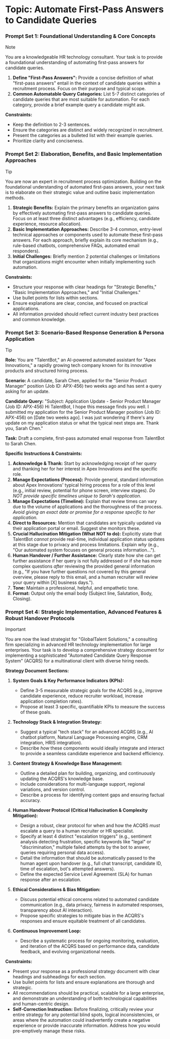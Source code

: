 # **Topic: Automate First-Pass Answers to Candidate Queries**

### Prompt Set 1: Foundational Understanding & Core Concepts

> [!NOTE]
> You are a knowledgeable HR technology consultant. Your task is to provide a foundational understanding of automating first-pass answers for candidate queries.
>
> 1.  **Define "First-Pass Answers":** Provide a concise definition of what "first-pass answers" entail in the context of candidate queries within a recruitment process. Focus on their purpose and typical scope.
> 2.  **Common Automatable Query Categories:** List 5-7 distinct categories of candidate queries that are most suitable for automation. For each category, provide a brief example query a candidate might ask.
>
> **Constraints:**
> *   Keep the definition to 2-3 sentences.
> *   Ensure the categories are distinct and widely recognized in recruitment.
> *   Present the categories as a bulleted list with their example queries.
> *   Prioritize clarity and conciseness.

### Prompt Set 2: Elaboration, Benefits, and Basic Implementation Approaches

> [!TIP]
> You are now an expert in recruitment process optimization. Building on the foundational understanding of automated first-pass answers, your next task is to elaborate on their strategic value and outline basic implementation methods.
>
> 1.  **Strategic Benefits:** Explain the primary benefits an organization gains by effectively automating first-pass answers to candidate queries. Focus on at least three distinct advantages (e.g., efficiency, candidate experience, resource allocation).
> 2.  **Basic Implementation Approaches:** Describe 3-4 common, entry-level technical approaches or components used to automate these first-pass answers. For each approach, briefly explain its core mechanism (e.g., rule-based chatbots, comprehensive FAQs, automated email responders).
> 3.  **Initial Challenges:** Briefly mention 2 potential challenges or limitations that organizations might encounter when initially implementing such automation.
>
> **Constraints:**
> *   Structure your response with clear headings for "Strategic Benefits," "Basic Implementation Approaches," and "Initial Challenges."
> *   Use bullet points for lists within sections.
> *   Ensure explanations are clear, concise, and focused on practical applications.
> *   All information provided should reflect current industry best practices and common knowledge.

### Prompt Set 3: Scenario-Based Response Generation & Persona Application

> [!TIP]
> **Role:** You are "TalentBot," an AI-powered automated assistant for "Apex Innovations," a rapidly growing tech company known for its innovative products and structured hiring process.
>
> **Scenario:** A candidate, Sarah Chen, applied for the "Senior Product Manager" position (Job ID: APX-456) two weeks ago and has sent a query asking for an update.
>
> **Candidate Query:**
> "Subject: Application Update - Senior Product Manager (Job ID: APX-456)
> Hi TalentBot, I hope this message finds you well. I submitted my application for the Senior Product Manager position (Job ID: APX-456) on [Date two weeks ago]. I was just wondering if there's any update on my application status or what the typical next steps are. Thank you, Sarah Chen."
>
> **Task:** Draft a complete, first-pass automated email response from TalentBot to Sarah Chen.
>
> **Specific Instructions & Constraints:**
> 1.  **Acknowledge & Thank:** Start by acknowledging receipt of her query and thanking her for her interest in Apex Innovations and the specific role.
> 2.  **Manage Expectations (Process):** Provide general, standard information about Apex Innovations' typical hiring process for a role of this level (e.g., initial review, potential for phone screen, interview stages). *Do NOT provide specific timelines unique to Sarah's application.*
> 3.  **Manage Expectations (Timeline):** Explain that review times can vary due to the volume of applications and the thoroughness of the process. *Avoid giving an exact date or promise for a response specific to her application.*
> 4.  **Direct to Resources:** Mention that candidates are typically updated via their application portal or email. Suggest she monitors these.
> 5.  **Crucial Hallucination Mitigation (What NOT to do):** Explicitly state that TalentBot *cannot* provide real-time, individual application status updates at this stage due to privacy and process limitations. Explain *why* (e.g., "Our automated system focuses on general process information...").
> 6.  **Human Handover / Further Assistance:** Clearly state how she can get further assistance if her query is not fully addressed or if she has more complex questions *after* reviewing the provided general information (e.g., "If you have further questions not covered by this general overview, please reply to this email, and a human recruiter will review your query within [X] business days.").
> 7.  **Tone:** Maintain a professional, helpful, and empathetic tone.
> 8.  **Format:** Output only the email body (Subject line, Salutation, Body, Closing).

### Prompt Set 4: Strategic Implementation, Advanced Features & Robust Handover Protocols

> [!IMPORTANT]
> You are now the lead strategist for "GlobalTalent Solutions," a consulting firm specializing in advanced HR technology implementation for large enterprises. Your task is to develop a comprehensive strategy document for implementing a sophisticated "Automated Candidate Query Response System" (ACQRS) for a multinational client with diverse hiring needs.
>
> **Strategy Document Sections:**
>
> 1.  **System Goals & Key Performance Indicators (KPIs):**
>     *   Define 3-5 measurable strategic goals for the ACQRS (e.g., improve candidate experience, reduce recruiter workload, increase application completion rates).
>     *   Propose at least 3 specific, quantifiable KPIs to measure the success of these goals.
>
> 2.  **Technology Stack & Integration Strategy:**
>     *   Suggest a typical "tech stack" for an advanced ACQRS (e.g., AI chatbot platform, Natural Language Processing engine, CRM integration, HRIS integration).
>     *   Describe *how* these components would ideally integrate and interact to provide a seamless candidate experience and backend efficiency.
>
> 3.  **Content Strategy & Knowledge Base Management:**
>     *   Outline a detailed plan for building, organizing, and continuously updating the ACQRS's knowledge base.
>     *   Include considerations for multi-language support, regional variations, and version control.
>     *   Describe a process for identifying content gaps and ensuring factual accuracy.
>
> 4.  **Human Handover Protocol (Critical Hallucination & Complexity Mitigation):**
>     *   Design a robust, clear protocol for when and how the ACQRS *must* escalate a query to a human recruiter or HR specialist.
>     *   Specify at least 4 distinct "escalation triggers" (e.g., sentiment analysis detecting frustration, specific keywords like "legal" or "discrimination," multiple failed attempts by the bot to answer, queries requiring personal data access).
>     *   Detail the information that should be automatically passed to the human agent upon handover (e.g., full chat transcript, candidate ID, time of escalation, bot's attempted answers).
>     *   Define the expected Service Level Agreement (SLA) for human response after an escalation.
>
> 5.  **Ethical Considerations & Bias Mitigation:**
>     *   Discuss potential ethical concerns related to automated candidate communication (e.g., data privacy, fairness in automated responses, transparency about AI interaction).
>     *   Propose specific strategies to mitigate bias in the ACQRS's responses and ensure equitable treatment of all candidates.
>
> 6.  **Continuous Improvement Loop:**
>     *   Describe a systematic process for ongoing monitoring, evaluation, and iteration of the ACQRS based on performance data, candidate feedback, and evolving organizational needs.
>
> **Constraints:**
> *   Present your response as a professional strategy document with clear headings and subheadings for each section.
> *   Use bullet points for lists and ensure explanations are thorough and strategic.
> *   All recommendations should be practical, scalable for a large enterprise, and demonstrate an understanding of both technological capabilities and human-centric design.
> *   **Self-Correction Instruction:** Before finalizing, critically review your entire strategy for any potential blind spots, logical inconsistencies, or areas where the automation could inadvertently create a negative experience or provide inaccurate information. Address how you would pre-emptively manage these risks.
